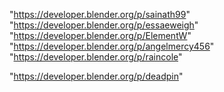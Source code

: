 "https://developer.blender.org/p/sainath99"
"https://developer.blender.org/p/essaeweigh"
"https://developer.blender.org/p/ElementW"
"https://developer.blender.org/p/angelmercy456"
"https://developer.blender.org/p/raincole"
 
"https://developer.blender.org/p/deadpin"
 
